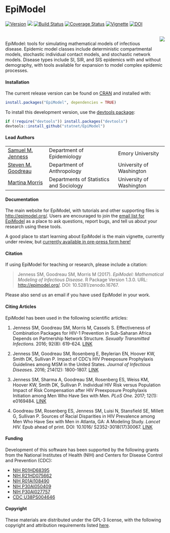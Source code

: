 EpiModel
===============

[![Version](http://img.shields.io/badge/Version-1.3.0-orange.svg?style=flat)](https://github.com/statnet/EpiModel/releases/tag/v1.3.0)
[![](http://cranlogs.r-pkg.org/badges/grand-total/EpiModel?color=yellow)](http://cran.rstudio.com/web/packages/EpiModel/index.html)
[![Build Status](https://travis-ci.org/statnet/EpiModel.svg?branch=master)](https://travis-ci.org/statnet/EpiModel)
<a href='https://coveralls.io/r/statnet/EpiModel?branch=master' target="_blank"><img src='https://coveralls.io/repos/statnet/EpiModel/badge.svg?branch=master' alt='Coverage Status' /></a>
[![Vignette](https://img.shields.io/badge/docs-Vignette-943ad8.svg)](http://statnet.github.io/tut/EpiModelVignette.pdf)
<a href='http://dx.doi.org/10.5281/zenodo.16767' target="_blank"><img src='http://img.shields.io/badge/DOI-10.5281%2Fzenodo.16767-blue.svg?style=flat' alt='DOI' /></a>

<br>
<img align="right" src="http://www.epimodel.org/movie.gif">

EpiModel: tools for simulating mathematical models of infectious disease. Epidemic model classes include deterministic compartmental models, stochastic individual contact models, and stochastic network models. Disease types include SI, SIR, and SIS epidemics with and without demography, with tools available for expansion to model complex epidemic processes.


#### Installation
The current release version can be found on <a href="http://cran.r-project.org/web/packages/EpiModel/index.html" target="_blank">CRAN</a> and installed with:
```r
install.packages("EpiModel", dependencies = TRUE)
```

To install this development version, use the <a href="https://github.com/hadley/devtools" target="_blank">devtools package</a>:
```r
if (!require("devtools")) install.packages("devtools")
devtools::install_github("statnet/EpiModel")
```

#### Lead Authors
<table>
  <tr>
    <td><a href="http://samueljenness.org/" target="_blank">Samuel M. Jenness</a></th>
    <td>Department of Epidemiology</th>
    <td>Emory University</th>
  </tr>
  <tr>
    <td><a href="http://faculty.washington.edu/goodreau/" target="_blank">Steven M. Goodreau</a></td>
    <td>Department of Anthropology</td>
    <td>University of Washington</td>
  </tr>
  <tr>
    <td><a href="http://faculty.washington.edu/morrism/" target="_blank">Martina Morris</a></td>
    <td>Departments of Statistics and Sociology</td>
    <td>University of Washington</td>
  </tr>
</table>


#### Documentation
The main website for EpiModel, with tutorials and other supporting files is <a href="http://epimodel.org/" target="_blank">http://epimodel.org/</a>. Users are encouraged to join the <a href="http://mailman11.u.washington.edu/mailman/listinfo/epimodel" target="_blank">email list for EpiModel</a> as a place to ask questions, report bugs, and tell us about your research using these tools.

A good place to start learning about EpiModel is the main vignette, currently under review, but <a href="http://statnet.github.io/tut/EpiModelVignette.pdf" target="_blank">currently available in pre-press form here!</a>

#### Citation
If using EpiModel for teaching or research, please include a citation:
> Jenness SM, Goodreau SM, Morris M (2017). *EpiModel: Mathematical Modeling of Infectious Disease.* R Package Version 1.3.0. URL: http://epimodel.org/. DOI: 10.5281/zenodo.16767.

Please also send us an email if you have used EpiModel in your work.

#### Citing Articles

EpiModel has been used in the following scientific articles:

1. Jenness SM, Goodreau SM, Morris M, Cassels S. Effectiveness of Combination Packages for HIV-1 Prevention in Sub-Saharan Africa Depends on Partnership Network Structure. _Sexually Transmitted Infections._ 2016; 92(8): 619-624. [LINK](http://sti.bmj.com/content/early/2016/06/09/sextrans-2015-052476.abstract)

2. Jenness SM, Goodreau SM, Rosenberg E, Beylerian EN, Hoover KW, Smith DK, Sullivan P. Impact of CDC’s HIV Preexposure Prophylaxis Guidelines among MSM in the United States. _Journal of Infectious Diseases._ 2016; 214(12): 1800-1807. [LINK](http://jid.oxfordjournals.org/content/early/2016/07/12/infdis.jiw223.full)

3. Jenness SM, Sharma A, Goodreau SM, Rosenberg ES, Weiss KM, Hoover KW, Smith DK, Sullivan P. Individual HIV Risk versus Population Impact of Risk Compensation after HIV Preexposure Prophylaxis Initiation among Men Who Have Sex with Men. _PLoS One._ 2017; 12(1): e0169484. [LINK](http://journals.plos.org/plosone/article?id=10.1371/journal.pone.0169484)

4. Goodreau SM, Rosenberg ES, Jenness SM, Luisi N, Stansfield SE, Millett G, Sullivan P. Sources of Racial Disparities in HIV Prevalence among Men Who Have Sex with Men in Atlanta, GA: A Modeling Study. _Lancet HIV._ Epub ahead of print. DOI: 10.1016/ S2352-3018(17)30067. [LINK](https://www.ncbi.nlm.nih.gov/pubmed/28431923)


#### Funding
Development of this software has been supported by the following grants from the National Institutes of Health (NIH) and Centers for Disease Control and Prevention (CDC): 

* [NIH R01HD68395](https://projectreporter.nih.gov/project_info_description.cfm?aid=8841605)
* [NIH R21HD075662](https://projectreporter.nih.gov/project_info_description.cfm?aid=8601779) 
* [NIH R01AI108490](https://projectreporter.nih.gov/project_info_description.cfm?aid=9024415) 
* [NIH P30AI050409](https://projectreporter.nih.gov/project_info_description.cfm?aid=9120767) 
* [NIH P30AI027757](https://projectreporter.nih.gov/project_info_description.cfm?aid=9069392)
* [CDC U38PS004646](https://projectreporter.nih.gov/project_info_details.cfm?aid=8926715)

#### Copyright
These materials are distributed under the GPL-3 license, with the following copyright and attribution requirements listed <a href="http://statnet.csde.washington.edu/attribution.shtml" target="_blank">here</a>.
